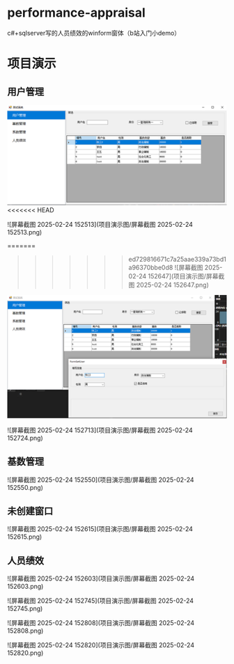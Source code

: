 # performance-appraisal
c#+sqlserver写的人员绩效的winform窗体（b站入门小demo）

# 项目演示

## 用户管理

![](https://github.com/LazyCat00/performance-appraisal/blob/main/%E9%A1%B9%E7%9B%AE%E6%BC%94%E7%A4%BA%E5%9B%BE/%E5%B1%8F%E5%B9%95%E6%88%AA%E5%9B%BE%202025-02-24%20152513.png)
<<<<<<< HEAD

![屏幕截图 2025-02-24 152513](项目演示图/屏幕截图 2025-02-24 152513.png)

=======
>>>>>>> ed729816671c7a25aae339a73bd1a96370bbe0d8
![屏幕截图 2025-02-24 152647](项目演示图/屏幕截图 2025-02-24 152647.png)

![](https://github.com/LazyCat00/performance-appraisal/blob/main/%E9%A1%B9%E7%9B%AE%E6%BC%94%E7%A4%BA%E5%9B%BE/%E5%B1%8F%E5%B9%95%E6%88%AA%E5%9B%BE%202025-02-24%20152713.png)



![屏幕截图 2025-02-24 152713](项目演示图/屏幕截图 2025-02-24 152724.png)

## 基数管理

![屏幕截图 2025-02-24 152550](项目演示图/屏幕截图 2025-02-24 152550.png)

## 未创建窗口

![屏幕截图 2025-02-24 152615](项目演示图/屏幕截图 2025-02-24 152615.png)

## 人员绩效

![屏幕截图 2025-02-24 152603](项目演示图/屏幕截图 2025-02-24 152603.png)

![屏幕截图 2025-02-24 152745](项目演示图/屏幕截图 2025-02-24 152745.png)

![屏幕截图 2025-02-24 152808](项目演示图/屏幕截图 2025-02-24 152808.png)

![屏幕截图 2025-02-24 152820](项目演示图/屏幕截图 2025-02-24 152820.png)
